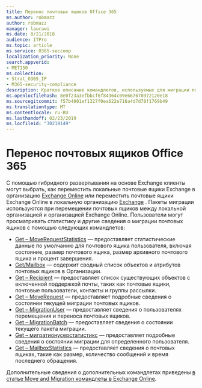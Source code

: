 ```yaml
---
title: Перенос почтовых ящиков Office 365
ms.author: robmazz
author: robmazz
manager: laurawi
ms.date: 8/21/2018
audience: ITPro
ms.topic: article
ms.service: O365-seccomp
localization_priority: None
search.appverid:
- MET150
ms.collection:
- Strat_O365_IP
- M365-security-compliance
description: Краткое описание командлетов, используемых для миграции почтовых ящиков Office 365.
ms.openlocfilehash: 8e0f23a3efbbcf6f84364c09e667678972120e18
ms.sourcegitcommit: f57b4001ef1327f0ea622e716a4d7d78f1769b49
ms.translationtype: MT
ms.contentlocale: ru-RU
ms.lasthandoff: 02/23/2019
ms.locfileid: "30219149"
---
```

# <a name="office-365-mailbox-migrations"></a>Перенос почтовых ящиков Office 365
С помощью гибридного развертывания на основе Exchange клиенты могут выбрать, как переместить локальные почтовые ящики Exchange в организацию [Exchange Online](https://docs.microsoft.com/Exchange/exchange-online) или переместить почтовые ящики Exchange Online в локальную организацию [Exchange](https://docs.microsoft.com/Exchange/exchange-server) . Пакеты миграции используются при перемещении почтовых ящиков между локальной организацией и организацией Exchange Online. Пользователи могут просматривать статистику и другие сведения о миграции почтовых ящиков с помощью следующих командлетов:

- [Get – MoveRequestStatistics](https://docs.microsoft.com/powershell/module/exchange/move-and-migration/Get-MoveRequestStatistics?view=exchange-ps) — предоставляет статистические данные по умолчанию для почтового ящика пользователя, включая состояние, размер почтового ящика, размер архивного почтового ящика и процент завершения.
- [Get/Mailbox](https://docs.microsoft.com/powershell/module/exchange/mailboxes/Get-Mailbox?view=exchange-ps
) — содержит сводный список объектов и атрибутов почтовых ящиков в Организации.
- [Get – Recipient](https://docs.microsoft.com/powershell/module/exchange/users-and-groups/Get-Recipient?view=exchange-ps) — предоставляет список существующих объектов с включенной поддержкой почты, таких как почтовые ящики, почтовые пользователи, контакты и группы рассылки.
- [Get – MoveRequest](https://docs.microsoft.com/powershell/module/exchange/move-and-migration/Get-MoveRequest?view=exchange-ps) — предоставляет подробные сведения о состоянии текущей миграции почтовых ящиков.
- [Get – MigrationUser](https://docs.microsoft.com/powershell/module/exchange/move-and-migration/Get-MigrationUser?view=exchange-ps) — предоставляет сведения о пользователях перемещения и переноса почтовых ящиков.
- [Get – MigrationBatch](https://docs.microsoft.com/powershell/module/exchange/move-and-migration/Get-MigrationBatch?view=exchange-ps) — предоставляет сведения о состоянии текущего пакета миграции.
- [Get – мигратионусерстатистикс](https://docs.microsoft.com/powershell/module/exchange/move-and-migration/Get-MigrationUserStatistics?view=exchange-ps) — предоставляет подробные сведения о состоянии миграции для определенного пользователя.
- [Get – MailboxStatistics](https://docs.microsoft.com/powershell/module/exchange/mailboxes/Get-MailboxStatistics?view=exchange-ps) — предоставляет сведения о почтовых ящиках, такие как размер, количество сообщений и время последнего обращения.

Дополнительные сведения о дополнительных командлетах приведены [в статье Move and Migration командлеты в Exchange Online](https://docs.microsoft.com/powershell/exchange/exchange-online/exchange-online-powershell?view=exchange-ps).
